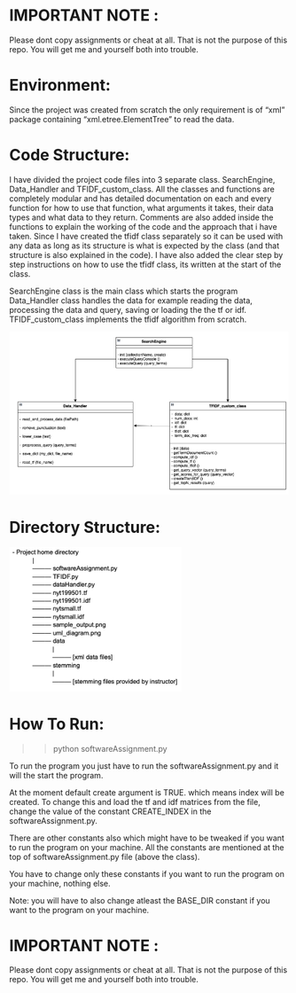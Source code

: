 # IMPORTANT NOTE :
Please dont copy assignments or cheat at all. That is not the purpose of this repo. You will get me and yourself both into trouble. 


# Environment:
Since the project was created from scratch the only requirement is of “xml” package containing “xml.etree.ElementTree” to read the data.

# Code Structure:
I have divided the project code files into 3 separate class. SearchEngine, Data_Handler and TFIDF_custom_class. All the classes and functions are completely modular and has detailed documentation on each and every function for how to use that function, what arguments it takes, their data types and what data to they return. Comments are also added inside the functions to explain the working of the code and the approach that i have taken. Since I have created the tfidf class separately so it can be used with any data as long as its structure is what is expected by the class (and that structure is also explained in the code).  I have also added the clear step by step instructions on how to use the tfidf class, its written at the start of the class.

SearchEngine class is the main class which starts the program 
Data_Handler class handles the data for example reading the data, processing the data and query, saving or loading the the tf or idf.
TFIDF_custom_class implements the tfidf algorithm from scratch.

![UML diagram of the project](https://github.com/UmerTariq1/TF-IDF/blob/main/uml_diagram.png)


# Directory Structure:
![directory structure](https://github.com/UmerTariq1/TF-IDF/blob/main/directory_structure.png)

# How To Run:

>> python softwareAssignment.py

To run the program you just have to run the softwareAssignment.py and it will the start the program. 

At the moment default create argument is TRUE. which means index will be created. To change this and load the tf and idf matrices from the file, change the value of the constant CREATE_INDEX in the softwareAssignment.py. 

There are other constants also which might have to be tweaked if you want to run the program on your machine. 
All the constants are mentioned at the top of softwareAssignment.py file (above the class).

You have to change only these constants if you want to run the program on your machine, nothing else. 

Note: you will have to also change atleast the BASE_DIR constant if you want to the program on your machine.

# IMPORTANT NOTE :
Please dont copy assignments or cheat at all. That is not the purpose of this repo. You will get me and yourself both into trouble. 


